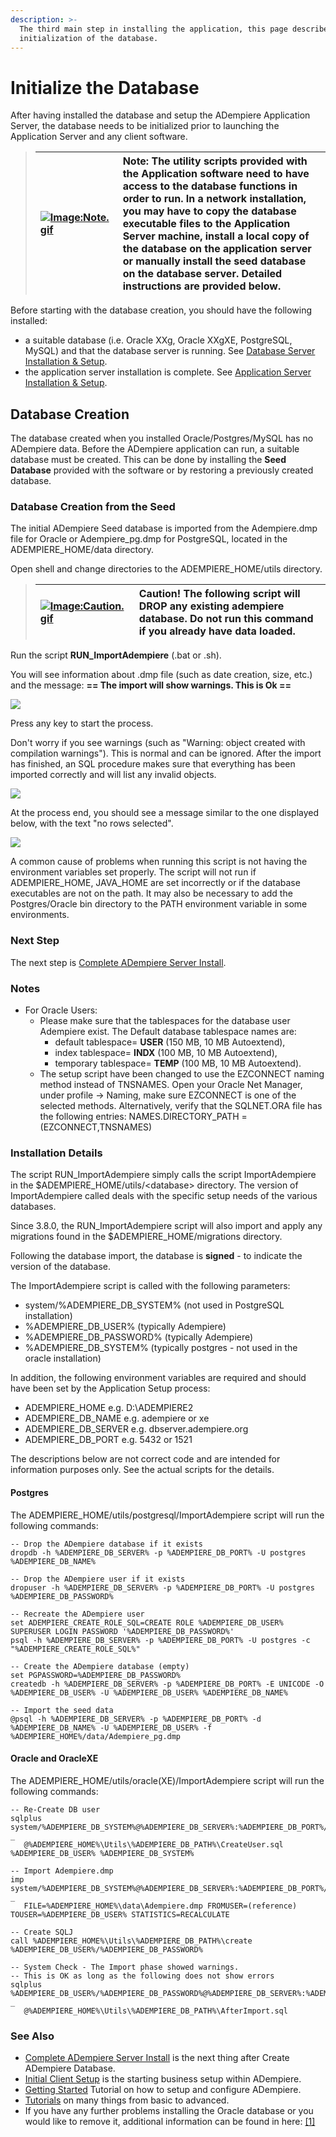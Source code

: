 ```yaml
---
description: >-
  The third main step in installing the application, this page describes the
  initialization of the database.
---
```


# Initialize the Database

After having installed the database and setup the ADempiere Application Server, the database needs to be initialized prior to launching the Application Server and any client software.

> | [![Image:Note.gif](http://wiki.adempiere.net/images/6/62/Note.gif)](http://wiki.adempiere.net/File:Note.gif) | **Note:** The utility scripts provided with the Application software need to have access to the database functions in order to run. In a network installation, you may have to copy the database executable files to the Application Server machine, install a local copy of the database on the application server or manually install the seed database on the database server. Detailed instructions are provided below. |
> | :--- | :--- |

Before starting with the database creation, you should have the following installed:

* a suitable database \(i.e. Oracle XXg, Oracle XXgXE, PostgreSQL, MySQL\) and that the database server is running. See [Database Server Installation & Setup](database-server-installation-and-setup.md).
* the application server installation is complete. See [Application Server Installation & Setup](application-server-installation-and-setup.md).

## Database Creation

The database created when you installed Oracle/Postgres/MySQL has no ADempiere data. Before the ADempiere application can run, a suitable database must be created. This can be done by installing the **Seed Database** provided with the software or by restoring a previously created database.

### Database Creation from the Seed

The initial ADempiere Seed database is imported from the Adempiere.dmp file for Oracle or Adempiere\_pg.dmp for PostgreSQL, located in the ADEMPIERE\_HOME/data directory.

Open shell and change directories to the ADEMPIERE\_HOME/utils directory.

> | [![Image:Caution.gif](http://wiki.adempiere.net/images/3/3f/Caution.gif)](http://wiki.adempiere.net/File:Caution.gif) | **Caution!** The following script will **DROP** any existing adempiere database. Do not run this command if you already have data loaded. |
> | :--- | :--- |

Run the script **RUN\_ImportAdempiere** \(.bat or .sh\).

You will see information about .dmp file \(such as date creation, size, etc.\) and the message: **== The import will show warnings. This is Ok ==**

 [![](http://wiki.adempiere.net/images/0/0c/CD_Run_ImportAdempiere.PNG)](http://wiki.adempiere.net/File:CD_Run_ImportAdempiere.PNG)

Press any key to start the process.

Don't worry if you see warnings \(such as "Warning: object created with compilation warnings"\). This is normal and can be ignored. After the import has finished, an SQL procedure makes sure that everything has been imported correctly and will list any invalid objects.

 [![](http://wiki.adempiere.net/images/f/f4/CD_Run_ImportAdempiere2.PNG)](http://wiki.adempiere.net/File:CD_Run_ImportAdempiere2.PNG)

At the process end, you should see a message similar to the one displayed below, with the text "no rows selected".

 [![](http://wiki.adempiere.net/images/2/28/CD_Run_ImportAdempiere3.PNG)](http://wiki.adempiere.net/File:CD_Run_ImportAdempiere3.PNG)

A common cause of problems when running this script is not having the environment variables set properly. The script will not run if ADEMPIERE\_HOME, JAVA\_HOME are set incorrectly or if the database executables are not on the path. It may also be necessary to add the Postgres/Oracle bin directory to the PATH environment variable in some environments.

### Next Step

The next step is [Complete ADempiere Server Install](http://wiki.adempiere.net/InstallComplete).

### Notes

* For Oracle Users:
  * Please make sure that the tablespaces for the database user Adempiere exist. The Default database tablespace names are:
    * default tablespace= **USER** \(150 MB, 10 MB Autoextend\),
    * index tablespace= **INDX** \(100 MB, 10 MB Autoextend\),
    * temporary tablespace= **TEMP** \(100 MB, 10 MB Autoextend\).
  * The setup script have been changed to use the EZCONNECT naming method instead of TNSNAMES. Open your Oracle Net Manager, under profile -&gt; Naming, make sure EZCONNECT is one of the selected methods. Alternatively, verify that the SQLNET.ORA file has the following entries: NAMES.DIRECTORY\_PATH = \(EZCONNECT,TNSNAMES\)

### Installation Details

The script RUN\_ImportAdempiere simply calls the script ImportAdempiere in the $ADEMPIERE\_HOME/utils/&lt;database&gt; directory. The version of ImportAdempiere called deals with the specific setup needs of the various databases.

Since 3.8.0, the RUN\_ImportAdempiere script will also import and apply any migrations found in the $ADEMPIERE\_HOME/migrations directory.

Following the database import, the database is **signed** - to indicate the version of the database.

The ImportAdempiere script is called with the following parameters:

* system/%ADEMPIERE\_DB\_SYSTEM% \(not used in PostgreSQL installation\)
*  %ADEMPIERE\_DB\_USER% \(typically Adempiere\)
*  %ADEMPIERE\_DB\_PASSWORD% \(typically Adempiere\)
*  %ADEMPIERE\_DB\_SYSTEM% \(typically postgres - not used in the oracle installation\)

In addition, the following environment variables are required and should have been set by the Application Setup process:

* ADEMPIERE\_HOME e.g. D:\ADEMPIERE2
* ADEMPIERE\_DB\_NAME e.g. adempiere or xe
* ADEMPIERE\_DB\_SERVER e.g. dbserver.adempiere.org
* ADEMPIERE\_DB\_PORT e.g. 5432 or 1521

The descriptions below are not correct code and are intended for information purposes only. See the actual scripts for the details.

#### Postgres

The ADEMPIERE\_HOME/utils/postgresql/ImportAdempiere script will run the following commands:

```text
-- Drop the ADempiere database if it exists
dropdb -h %ADEMPIERE_DB_SERVER% -p %ADEMPIERE_DB_PORT% -U postgres %ADEMPIERE_DB_NAME%

-- Drop the ADempiere user if it exists
dropuser -h %ADEMPIERE_DB_SERVER% -p %ADEMPIERE_DB_PORT% -U postgres %ADEMPIERE_DB_PASSWORD%

-- Recreate the ADempiere user
set ADEMPIERE_CREATE_ROLE_SQL=CREATE ROLE %ADEMPIERE_DB_USER% SUPERUSER LOGIN PASSWORD '%ADEMPIERE_DB_PASSWORD%'
psql -h %ADEMPIERE_DB_SERVER% -p %ADEMPIERE_DB_PORT% -U postgres -c "%ADEMPIERE_CREATE_ROLE_SQL%"

-- Create the ADempiere database (empty)
set PGPASSWORD=%ADEMPIERE_DB_PASSWORD%
createdb -h %ADEMPIERE_DB_SERVER% -p %ADEMPIERE_DB_PORT% -E UNICODE -O %ADEMPIERE_DB_USER% -U %ADEMPIERE_DB_USER% %ADEMPIERE_DB_NAME%

-- Import the seed data
@psql -h %ADEMPIERE_DB_SERVER% -p %ADEMPIERE_DB_PORT% -d %ADEMPIERE_DB_NAME% -U %ADEMPIERE_DB_USER% -f %ADEMPIERE_HOME%/data/Adempiere_pg.dmp
```

#### Oracle and OracleXE

The ADEMPIERE\_HOME/utils/oracle\(XE\)/ImportAdempiere script will run the following commands:

```text
-- Re-Create DB user
sqlplus system/%ADEMPIERE_DB_SYSTEM%@%ADEMPIERE_DB_SERVER%:%ADEMPIERE_DB_PORT%/%ADEMPIERE_DB_NAME% _
   @%ADEMPIERE_HOME%\Utils\%ADEMPIERE_DB_PATH%\CreateUser.sql %ADEMPIERE_DB_USER% %ADEMPIERE_DB_SYSTEM%

-- Import Adempiere.dmp
imp system/%ADEMPIERE_DB_SYSTEM%@%ADEMPIERE_DB_SERVER%:%ADEMPIERE_DB_PORT%/%ADEMPIERE_DB_NAME% _
   FILE=%ADEMPIERE_HOME%\data\Adempiere.dmp FROMUSER=(reference) TOUSER=%ADEMPIERE_DB_USER% STATISTICS=RECALCULATE

-- Create SQLJ 
call %ADEMPIERE_HOME%\Utils\%ADEMPIERE_DB_PATH%\create %ADEMPIERE_DB_USER%/%ADEMPIERE_DB_PASSWORD%

-- System Check - The Import phase showed warnings. 
-- This is OK as long as the following does not show errors
sqlplus %ADEMPIERE_DB_USER%/%ADEMPIERE_DB_PASSWORD%@%ADEMPIERE_DB_SERVER%:%ADEMPIERE_DB_PORT%/%ADEMPIERE_DB_NAME% _
   @%ADEMPIERE_HOME%\Utils\%ADEMPIERE_DB_PATH%\AfterImport.sql
```

### See Also

* [Complete ADempiere Server Install](http://wiki.adempiere.net/InstallComplete) is the next thing after Create ADempiere Database.
* [Initial Client Setup](http://wiki.adempiere.net/ManPageX_InitialClientSetup) is the starting business setup within ADempiere.
* [Getting Started](http://wiki.adempiere.net/Getting_Started) Tutorial on how to setup and configure ADempiere.
* [Tutorials](http://wiki.adempiere.net/Tutorials) on many things from basic to advanced.
* If you have any further problems installing the Oracle database or you would like to remove it, additional information can be found in here: [\[1\]](http://download-east.oracle.com/docs/cd/B25329_01/doc/install.102/b25143/toc.htm#CIHDDHJD)

